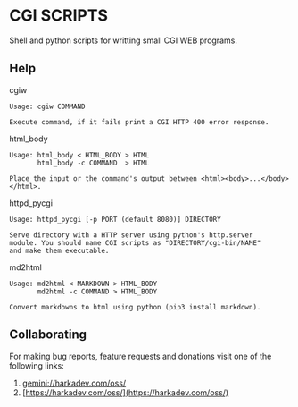 CGI SCRIPTS
===========

Shell and python scripts for writting small CGI WEB programs.

## Help

cgiw

    Usage: cgiw COMMAND
    
    Execute command, if it fails print a CGI HTTP 400 error response.

html_body

    Usage: html_body < HTML_BODY > HTML 
           html_body -c COMMAND  > HTML
    
    Place the input or the command's output between <html><body>...</body></html>.

httpd_pycgi

    Usage: httpd_pycgi [-p PORT (default 8080)] DIRECTORY
    
    Serve directory with a HTTP server using python's http.server
    module. You should name CGI scripts as "DIRECTORY/cgi-bin/NAME"
    and make them executable.

md2html

    Usage: md2html < MARKDOWN > HTML_BODY
           md2html -c COMMAND > HTML_BODY
    
    Convert markdowns to html using python (pip3 install markdown).

## Collaborating

For making bug reports, feature requests and donations visit
one of the following links:

1. [gemini://harkadev.com/oss/](gemini://harkadev.com/oss/)
2. [https://harkadev.com/oss/](https://harkadev.com/oss/)
